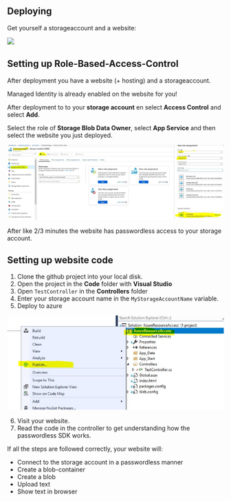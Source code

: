 ## Deploying

Get yourself a storageaccount and a website:

<a href="https://portal.azure.com/#create/Microsoft.Template/uri/https%3A%2F%2Fraw.githubusercontent.com%2FPatrickvEk%2Fpasswordless-lab1%2Fmaster%2FARM-template.json" target="_blank">
    <img src="http://azuredeploy.net/deploybutton.png"/>
</a>



## Setting up Role-Based-Access-Control

After deployment you have a website (+ hosting) and a storageaccount.

Managed Identity is already enabled on the website for you!

After deployment to to your **storage account** en select **Access Control** and select **Add**.

Select the role of **Storage Blob Data Owner**, select **App Service** and then select the website you just deployed.

![Creating a Batch service](images/rbac.jpg)



After like 2/3 minutes the website has passwordless access to your storage account.

## Setting up website code

1. Clone the github project into your local disk.
2. Open the project in the **Code** folder with **Visual Studio**
3. Open `TestController` in the **Controllers** folder
4. Enter your storage account name in the `MyStorageAccountName` variable.
5. Deploy to azure

![publish](images\publish.JPG)



6. Visit your website.
7. Read the code in the controller to get understanding how the passwordless SDK works.



If all the steps are followed correctly, your website will:

* Connect to the storage account in a passwordless manner
* Create a blob-container
* Create a blob
* Upload text
* Show text in browser







